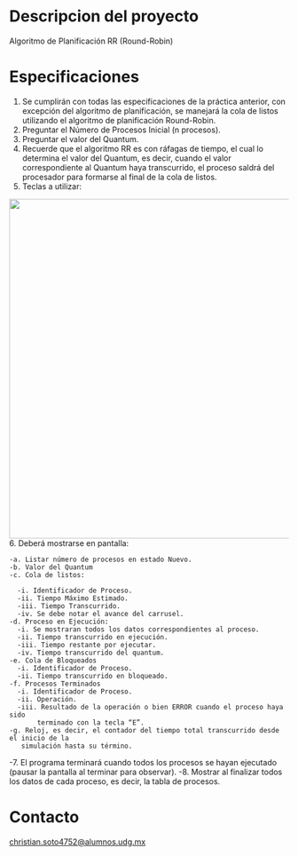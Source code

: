 # Descripcion del proyecto
Algoritmo de Planificación RR (Round-Robin)

# Especificaciones
1. Se cumplirán con todas las especificaciones de la práctica anterior, con excepción del
   algoritmo de planificación, se manejará la cola de listos utilizando el algoritmo de 
   planificación Round-Robin.
2. Preguntar el Número de Procesos Inicial (n procesos).
3. Preguntar el valor del Quantum.
4. Recuerde que el algoritmo RR es con ráfagas de tiempo, el cual lo determina el valor del
   Quantum, es decir, cuando el valor correspondiente al Quantum haya transcurrido, el proceso
   saldrá del procesador para formarse al final de la cola de listos.
5. Teclas a utilizar:
<img src="https://cdn.discordapp.com/attachments/762088441314934794/859570673507500092/unknown.png" width="692" height="612">
6. Deberá mostrarse en pantalla:

    -a. Listar número de procesos en estado Nuevo.
    -b. Valor del Quantum
    -c. Cola de listos:
    
      -i. Identificador de Proceso.
      -ii. Tiempo Máximo Estimado. 
      -iii. Tiempo Transcurrido.
      -iv. Se debe notar el avance del carrusel.
    -d. Proceso en Ejecución:
      -i. Se mostraran todos los datos correspondientes al proceso.
      -ii. Tiempo transcurrido en ejecución.
      -iii. Tiempo restante por ejecutar.
      -iv. Tiempo transcurrido del quantum.
    -e. Cola de Bloqueados
      -i. Identificador de Proceso.
      -ii. Tiempo transcurrido en bloqueado.
    -f. Procesos Terminados
      -i. Identificador de Proceso.
      -ii. Operación.
      -iii. Resultado de la operación o bien ERROR cuando el proceso haya sido
           terminado con la tecla “E”.
    -g. Reloj, es decir, el contador del tiempo total transcurrido desde el inicio de la
       simulación hasta su término.
-7. El programa terminará cuando todos los procesos se hayan ejecutado (pausar la pantalla al
   terminar para observar).
-8. Mostrar al finalizar todos los datos de cada proceso, es decir, la tabla de procesos. 
# Contacto
christian.soto4752@alumnos.udg.mx  
